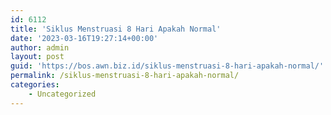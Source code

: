 ```yaml
---
id: 6112
title: 'Siklus Menstruasi 8 Hari Apakah Normal'
date: '2023-03-16T19:27:14+00:00'
author: admin
layout: post
guid: 'https://bos.awn.biz.id/siklus-menstruasi-8-hari-apakah-normal/'
permalink: /siklus-menstruasi-8-hari-apakah-normal/
categories:
    - Uncategorized
---
```


